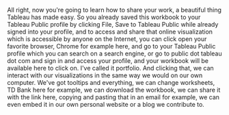 All right, now you're going to learn how to share your work, a beautiful thing Tableau has made easy. So you already saved this workbook to your Tableau Public profile by clicking File, Save to Tableau Public while already signed into your profile, and to access and share that online visualization which is accessible by anyone on the Internet, you can click open your favorite browser, Chrome for example here, and go to your Tableau Public profile which you can search on a search engine, or go to public dot tableau dot com and sign in and access your profile, and your workbook will be available here to click on. I've called it portfolio. And clicking that, we can interact with our visualizations in the same way we would on our own computer. We've got tooltips and everything, we can change worksheets, TD Bank here for example, we can download the workbook, we can share it with the link here, copying and pasting that in an email for example, we can even embed it in our own personal website or a blog we contribute to.
